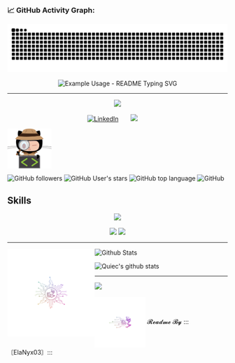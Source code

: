 

<!--   grid-snake -->
<!--![](https://github.com/BEPb/BEPb/blob/output/github-contribution-grid-snake.svg)-->

<!--   GitHub stats graph -->
### 📈 GitHub Activity Graph:
![BEPb's github activity graph](https://raw.githubusercontent.com/BEPb/BEPb/output/github-contribution-grid-snake.svg)



<!---
ElaNyx03/ElaNyx03 is a ✨ special ✨ repository because its `README.md` (this file) appears on your GitHub profile.
You can click the Preview link to take a look at your changes.
--->
<p align="center">
  <img src="https://readme-typing-svg.demolab.com/?lines=Benvenuti+nel+mio;spazio+di+progresso+e+scoperta!; Sempre+alla+ricerca;di+nuove sfide!&font=Fira%20Code&center=true&width=380&height=50&duration=4000&pause=1000" alt="Example Usage - README Typing SVG">
</p>


---



<p align="center">

  <a href="https://github.com/ElaNyx03/readme-typing-svg">
    <img src="https://readme-typing-svg.demolab.com/?lines=::: ElaNyx03%20:::;&font=Fira%20Code&center=true&width=440&height=45&color=f75c7e&vCenter=true&pause=1000&size=22" /></a>

  
</p>


<!-- Social icons section -->
<p align="center">
  <a href="https://www.linkedin.com/in/ela-d-11053b29a/"><img width="32px" alt="LinkedIn" title="LinkedIn" src="https://i.imgur.com/yRpa1dQ.png"/></a>
  &#8287;&#8287;&#8287;&#8287;&#8287;
  <a href="https://discord.com/invite/RP6fUkuG" alt="Discord" title="ElaNyx03 Discord Server"><img width="32px" src="https://i.imgur.com/OViZO8J.png"/></a>
  &#8287;&#8287;&#8287;&#8287;&#8287;

</p>


<img align="center" width="20%" src="github.png" />

</hr>

![GitHub followers](https://img.shields.io/github/followers/ElaNyx03?style=social)
![GitHub User's stars](https://img.shields.io/github/stars/ElaNyx03?style=social)
![GitHub top language](https://img.shields.io/github/languages/top/ElaNyx03/ElaNyx03)
![GitHub](https://img.shields.io/badge/ElaNyx03-happycoding-success)




## Skills


<p align="center">
  <a href="https://skillicons.dev">
    <img src="https://skillicons.dev/icons?i=cpp,docker,html,css,go,java,js,bash,mysql,nextjs,nodejs,py,react,redis,bootstrap,dart,docker,eclipse,heroku,linux,ps,unity,vscode,wordpress,arduino,azure&perline=13" />
  </a>
</p>

<p align="center">
  <img src="https://github-readme-stats.vercel.app/api?username=ElaNyx03&show_icons=true&theme=bear" width="400">
  <img src="https://github-readme-streak-stats.herokuapp.com?user=ElaNyx03&theme=dark&hide_border=true" width="400">
</p>




---
<a href="https://github.com/ElaNyx03"><img align="left" title="Github" alt="Github" width="200px" src="1701192416677.png" /></a>

![Github Stats](https://github-stats-alpha.vercel.app/api/?username=ElaNyx03&tc=333&ic=333)


![Quiec's github stats](https://github-readme-stats.vercel.app/api/top-langs/?username=ElaNyx03&theme=radical&layout=compact) 

</hr>



---







<!--   profile-green-animate -->
![](./profile-3d-contrib/profile-green-animate.svg)



  




  <img align="center" width="23%" src="1701192416682.png" /> 𝓡𝓮𝓪𝓭𝓶𝓮 𝓑𝔂 :::〘ElaNyx03〙:::

